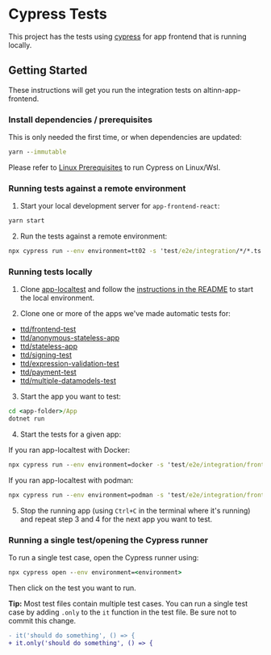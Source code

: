 # Cypress Tests

This project has the tests using [cypress](https://www.cypress.io/) for app frontend that is running locally.

## Getting Started

These instructions will get you run the integration tests on altinn-app-frontend.

### Install dependencies / prerequisites

This is only needed the first time, or when dependencies are updated:

```cmd
yarn --immutable
```

Please refer to [Linux Prerequisites](https://docs.cypress.io/guides/getting-started/installing-cypress#Linux-Prerequisites) to run Cypress on Linux/Wsl.

### Running tests against a remote environment

1. Start your local development server for `app-frontend-react`:

```cmd
yarn start
```

2. Run the tests against a remote environment:

```cmd
npx cypress run --env environment=tt02 -s 'test/e2e/integration/*/*.ts'
```

### Running tests locally

1. Clone [app-localtest](https://github.com/Altinn/app-localtest) and follow the [instructions in the README](https://github.com/Altinn/app-localtest/blob/main/README.md) to start the local environment.

2. Clone one or more of the apps we've made automatic tests for:

- [ttd/frontend-test](https://dev.altinn.studio/repos/ttd/frontend-test)
- [ttd/anonymous-stateless-app](https://dev.altinn.studio/repos/ttd/anonymous-stateless-app)
- [ttd/stateless-app](https://dev.altinn.studio/repos/ttd/stateless-app)
- [ttd/signing-test](https://dev.altinn.studio/repos/ttd/signing-test)
- [ttd/expression-validation-test](https://dev.altinn.studio/repos/ttd/expression-validation-test)
- [ttd/payment-test](https://dev.altinn.studio/repos/ttd/payment-test)
- [ttd/multiple-datamodels-test](https://dev.altinn.studio/repos/ttd/multiple-datamodels-test)

3. Start the app you want to test:

```cmd
cd <app-folder>/App
dotnet run
```

4. Start the tests for a given app:

If you ran app-localtest with Docker:

```cmd
npx cypress run --env environment=docker -s 'test/e2e/integration/frontend-test/*.ts'
```

If you ran app-localtest with podman:

```cmd
npx cypress run --env environment=podman -s 'test/e2e/integration/frontend-test/*.ts'
```

5. Stop the running app (using `Ctrl+C` in the terminal where it's running) and
   repeat step 3 and 4 for the next app you want to test.

### Running a single test/opening the Cypress runner

To run a single test case, open the Cypress runner using:

```cmd
npx cypress open --env environment=<environment>
```

Then click on the test you want to run.

**Tip:** Most test files contain multiple test cases. You can run a single test case
by adding `.only` to the `it` function in the test file. Be sure not to commit
this change.

```diff
- it('should do something', () => {
+ it.only('should do something', () => {
```

